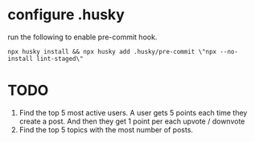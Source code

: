 # configure .husky

run the following to enable pre-commit hook.

```
npx husky install && npx husky add .husky/pre-commit \"npx --no-install lint-staged\"
```

# TODO

1. Find the top 5 most active users. A user gets 5 points each time they create a post. And then they get 1 point per each upvote / downvote
2. Find the top 5 topics with the most number of posts.

